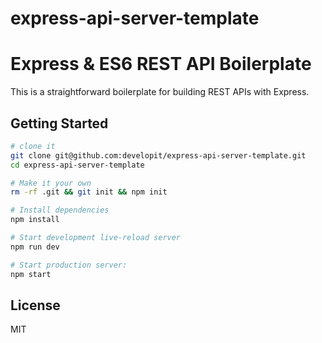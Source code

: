 # express-api-server-template
Express & ES6 REST API Boilerplate
==================================

This is a straightforward boilerplate for building REST APIs with Express.

Getting Started
---------------

```sh
# clone it
git clone git@github.com:developit/express-api-server-template.git
cd express-api-server-template

# Make it your own
rm -rf .git && git init && npm init

# Install dependencies
npm install

# Start development live-reload server
npm run dev

# Start production server:
npm start
```

License
-------

MIT
